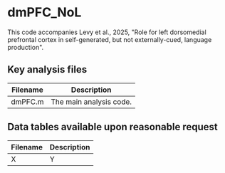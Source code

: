 # dmPFC_NoL
This code accompanies Levy et al., 2025, "Role for left dorsomedial prefrontal cortex in self-generated, but not externally-cued, language production". 

## Key analysis files

| Filename  | Description |
| ------------- | ------------- |
| dmPFC.m  | The main analysis code.  |

## Data tables available upon reasonable request

| Filename  | Description |
| ------------- | ------------- |
| X  | Y  |
